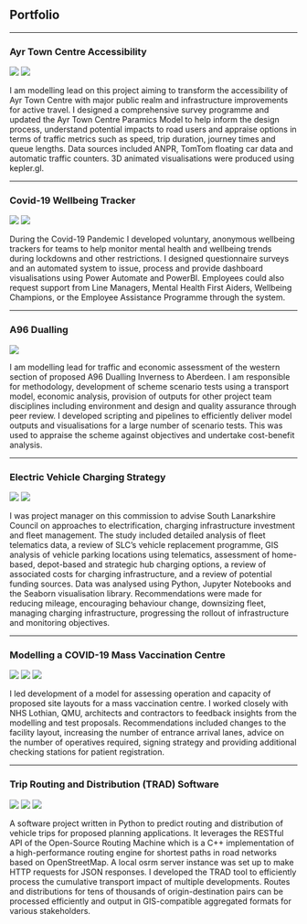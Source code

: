 ## Portfolio

---
### Ayr Town Centre Accessibility

<img src="images/AA kepler.png?raw=true"/>
<img src="images/QGIS plots.png?raw=true"/>

I am modelling lead on this project aiming to transform the accessibility of Ayr Town Centre with major public realm and infrastructure improvements for active travel. I designed a comprehensive survey programme and updated the Ayr Town Centre Paramics Model to help inform the design process, understand potential impacts to road users and appraise options in terms of traffic metrics such as speed, trip duration, journey times and queue lengths. Data sources included ANPR, TomTom floating car data and automatic traffic counters. 3D animated visualisations were produced using kepler.gl.

---
### Covid-19 Wellbeing Tracker
<img src="images/wellbeing tracker.png?raw=true"/>
<img src="images/wellbeing tracker 2.png?raw=true"/>

During the Covid-19 Pandemic I developed voluntary, anonymous wellbeing trackers for teams to help monitor mental health and wellbeing trends during lockdowns and other restrictions. I designed questionnaire surveys and an automated system to issue, process and provide dashboard visualisations using Power Automate and PowerBI. Employees could also request support from Line Managers, Mental Health First Aiders, Wellbeing Champions, or the Employee Assistance Programme through the system.

---
### A96 Dualling
<img src="images/TUBA.png?raw=true"/>

I am modelling lead for traffic and economic assessment of the western section of proposed A96 Dualling Inverness to Aberdeen. I am responsible for methodology, development of scheme scenario tests using a transport model, economic analysis, provision of outputs for other project team disciplines including environment and design and quality assurance through peer review. I developed scripting and pipelines to efficiently deliver model outputs and visualisations for a large number of scenario tests. This was used to appraise the scheme against objectives and undertake cost-benefit analysis.

---
### Electric Vehicle Charging Strategy
<img src="images/ev1.png?raw=true"/>
<img src="images/ev2.png?raw=true"/>

I was project manager on this commission to advise South Lanarkshire Council on approaches to electrification, charging infrastructure investment and fleet management. The study included detailed analysis of fleet telematics data, a review of SLC’s vehicle replacement programme, GIS analysis of vehicle parking locations using telematics, assessment of home-based, depot-based and strategic hub charging options, a review of associated costs for charging infrastructure, and a review of potential funding sources. Data was analysed using Python, Jupyter Notebooks and the Seaborn visualisation library. Recommendations were made for reducing mileage, encouraging behaviour change, downsizing fleet, managing charging infrastructure, progressing the rollout of infrastructure and monitoring objectives.

---
### Modelling a COVID-19 Mass Vaccination Centre  
<img src="images/QMU vaccination station.jpg?raw=true"/>
<img src="images/Vissim Screenshot.png?raw=true"/>
<img src="images/Speed Plot 2.png?raw=true"/>

I led development of a model for assessing operation and capacity of proposed site layouts for a mass vaccination centre. I worked closely with NHS Lothian, QMU, architects and contractors to feedback insights from the modelling and test proposals. Recommendations included changes to the facility layout, increasing the number of entrance arrival lanes, advice on the number of operatives required, signing strategy and providing additional checking stations for patient registration.

---
### Trip Routing and Distribution (TRAD) Software 
<img src="images/TRAD1.png?raw=true"/>
<img src="images/TRAD2.png?raw=true"/>
<img src="images/TRAD3.png?raw=true"/>

A software project written in Python to predict routing and distribution of vehicle trips for proposed planning applications. It leverages the RESTful API of the Open-Source Routing Machine which is a C++ implementation of a high-performance routing engine for shortest paths in road networks based on OpenStreetMap. A local osrm server instance was set up to make HTTP requests for JSON responses. I developed the TRAD tool to efficiently process the cumulative transport impact of multiple developments. Routes and distributions for tens of thousands of origin-destination pairs can be processed efficiently and output in GIS-compatible aggregated formats for various stakeholders.
